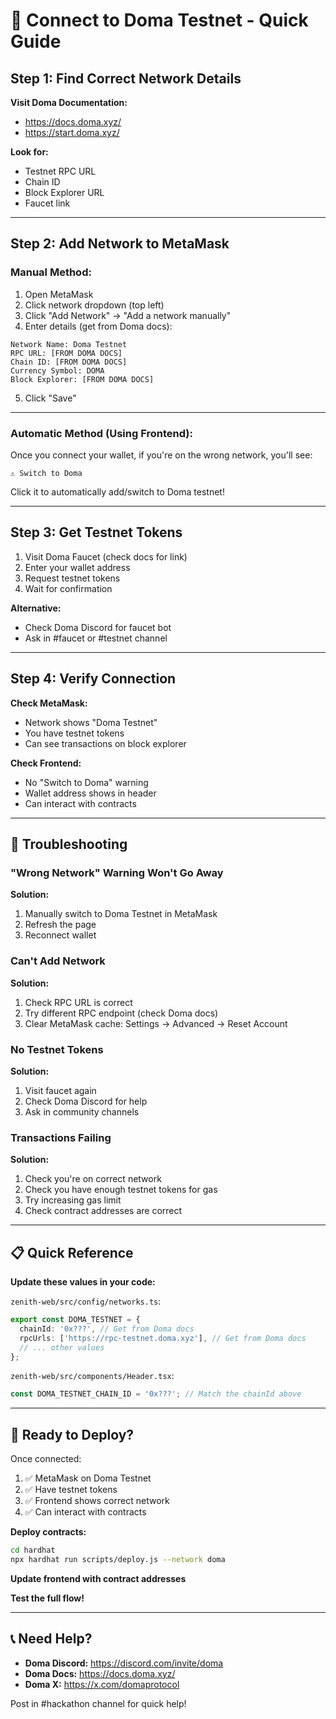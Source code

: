 # 🦊 Connect to Doma Testnet - Quick Guide

## Step 1: Find Correct Network Details

**Visit Doma Documentation:**
- https://docs.doma.xyz/
- https://start.doma.xyz/

**Look for:**
- Testnet RPC URL
- Chain ID
- Block Explorer URL
- Faucet link

---

## Step 2: Add Network to MetaMask

### **Manual Method:**

1. Open MetaMask
2. Click network dropdown (top left)
3. Click "Add Network" → "Add a network manually"
4. Enter details (get from Doma docs):

```
Network Name: Doma Testnet
RPC URL: [FROM DOMA DOCS]
Chain ID: [FROM DOMA DOCS]
Currency Symbol: DOMA
Block Explorer: [FROM DOMA DOCS]
```

5. Click "Save"

---

### **Automatic Method (Using Frontend):**

Once you connect your wallet, if you're on the wrong network, you'll see:

```
⚠️ Switch to Doma
```

Click it to automatically add/switch to Doma testnet!

---

## Step 3: Get Testnet Tokens

1. Visit Doma Faucet (check docs for link)
2. Enter your wallet address
3. Request testnet tokens
4. Wait for confirmation

**Alternative:**
- Check Doma Discord for faucet bot
- Ask in #faucet or #testnet channel

---

## Step 4: Verify Connection

**Check MetaMask:**
- Network shows "Doma Testnet"
- You have testnet tokens
- Can see transactions on block explorer

**Check Frontend:**
- No "Switch to Doma" warning
- Wallet address shows in header
- Can interact with contracts

---

## 🔧 Troubleshooting

### "Wrong Network" Warning Won't Go Away

**Solution:**
1. Manually switch to Doma Testnet in MetaMask
2. Refresh the page
3. Reconnect wallet

### Can't Add Network

**Solution:**
1. Check RPC URL is correct
2. Try different RPC endpoint (check Doma docs)
3. Clear MetaMask cache: Settings → Advanced → Reset Account

### No Testnet Tokens

**Solution:**
1. Visit faucet again
2. Check Doma Discord for help
3. Ask in community channels

### Transactions Failing

**Solution:**
1. Check you're on correct network
2. Check you have enough testnet tokens for gas
3. Try increasing gas limit
4. Check contract addresses are correct

---

## 📋 Quick Reference

**Update these values in your code:**

`zenith-web/src/config/networks.ts`:
```typescript
export const DOMA_TESTNET = {
  chainId: '0x???', // Get from Doma docs
  rpcUrls: ['https://rpc-testnet.doma.xyz'], // Get from Doma docs
  // ... other values
};
```

`zenith-web/src/components/Header.tsx`:
```typescript
const DOMA_TESTNET_CHAIN_ID = '0x???'; // Match the chainId above
```

---

## 🚀 Ready to Deploy?

Once connected:
1. ✅ MetaMask on Doma Testnet
2. ✅ Have testnet tokens
3. ✅ Frontend shows correct network
4. ✅ Can interact with contracts

**Deploy contracts:**
```bash
cd hardhat
npx hardhat run scripts/deploy.js --network doma
```

**Update frontend with contract addresses**

**Test the full flow!**

---

## 📞 Need Help?

- **Doma Discord:** https://discord.com/invite/doma
- **Doma Docs:** https://docs.doma.xyz/
- **Doma X:** https://x.com/domaprotocol

Post in #hackathon channel for quick help!
